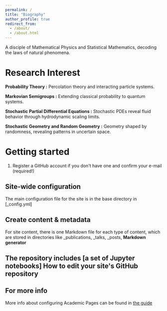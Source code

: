 ```yaml
---
permalink: /
title: "Biography"
author_profile: true
redirect_from: 
  - /about/
  - /about.html
---
```


A disciple of Mathematical Physics and Statistical Mathematics, decoding the laws of natural phenomena.

Research Interest
======
**Probability Theory :** Percolation theory and interacting particle systems.

**Markovian Semigroups :** Extending classical probability to quantum systems.

**Stochastic Partial Differential Equations :** Stochastic PDEs reveal fluid behavior through hydrodynamic scaling limits.

**Stochastic Geometry and Random Geometry :** Geometry shaped by randomness, revealing patterns in uncertain space.

Getting started
======
1. Register a GitHub account if you don't have one and confirm your e-mail (required!)


Site-wide configuration
------
The main configuration file for the site is in the base directory in [_config.yml]

Create content & metadata
------
For site content, there is one Markdown file for each type of content, which are stored in directories like _publications, _talks, _posts, 
**Markdown generator**

The repository includes [a set of Jupyter notebooks]
How to edit your site's GitHub repository
------

For more info
------
More info about configuring Academic Pages can be found in [the guide](https://academicpages.github.io/markdown/)
